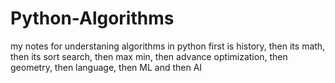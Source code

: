 # Python-Algorithms
my notes for understaning algorithms in python
first is history, then its math, then its sort search, then max min, then advance optimization, then geometry, then language, then ML and then AI
